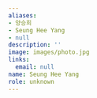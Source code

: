 ```yaml
---
aliases:
- 양승희
- Seung Hee Yang
- null
description: ''
image: images/photo.jpg
links:
  email: null
name: Seung Hee Yang
role: unknown
---
```

